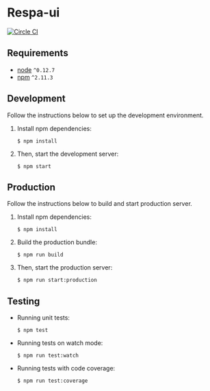 Respa-ui
========

[![Circle CI](https://circleci.com/gh/fastmonkeys/respa-ui.svg?style=svg)](https://circleci.com/gh/fastmonkeys/respa-ui)

Requirements
------------

- [node](http://nodejs.org/) `^0.12.7`
- [npm](https://www.npmjs.com/) `^2.11.3`

Development
-----------

Follow the instructions below to set up the development environment.

1. Install npm dependencies:

    ```
    $ npm install
    ```

2. Then, start the development server:

    ```
    $ npm start
    ```

Production
----------

Follow the instructions below to build and start production server.

1. Install npm dependencies:

    ```
    $ npm install
    ```

2. Build the production bundle:

    ```
    $ npm run build
    ```

3. Then, start the production server:

    ```
    $ npm run start:production
    ```

Testing
-------

- Running unit tests:

    ```
    $ npm test
    ```

- Running tests on watch mode:

    ```
    $ npm run test:watch
    ```

- Running tests with code coverage:

    ```
    $ npm run test:coverage
    ```
